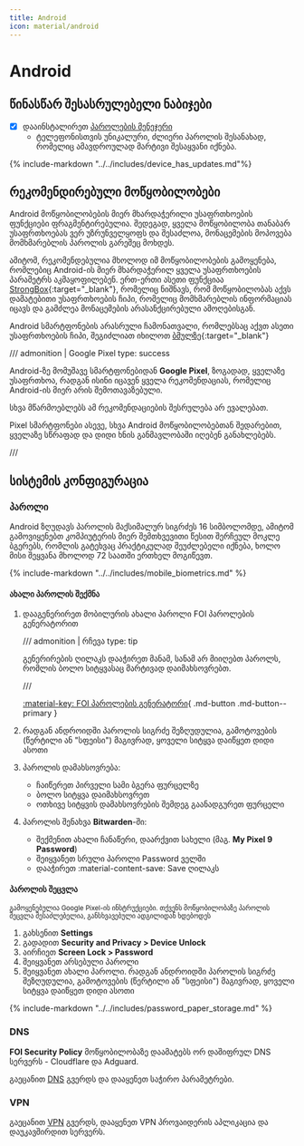 ```yaml
---
title: Android
icon: material/android
---
```


# Android

## წინასწარ შესასრულებელი ნაბიჯები

- [x] დააინსტალირეთ [პაროლების მენეჯერი](passwords.md)
    - ტელეფონისთვის უნიკალური, ძლიერი პაროლის შესანახად, რომელიც ამავდროულად მარტივი შესაყვანი იქნება.

{% include-markdown "../../includes/device_has_updates.md"%}

## რეკომენდირებული მოწყობილობები

Android მოწყობილობების მიერ მხარდაჭერილი უსაფრთხოების ფუნქციები ფრაგმენტირებულია. შედეგად,
ყველა მოწყობილობა თანაბარ უსაფრთხოებას ვერ უზრუნველყოფს და შესაძლოა, მონაცემების მოპოვება მომხმარებლის
პაროლის გარეშეც მოხდეს.

ამიტომ, რეკომენდებულია მხოლოდ იმ მოწყობილობების გამოყენება, რომლებიც Android-ის მიერ მხარდაჭერილ
ყველა უსაფრთხოების პარამეტრს აკმაყოფილებენ. ერთ-ერთი ასეთი ფუნქციაა [StrongBox](https://source.android.com/docs/security/best-practices/hardware){:target="_blank"},
რომელიც ნიშნავს, რომ მოწყობილობას აქვს დამატებითი უსაფრთხოების ჩიპი, რომელიც მომხმარებლის ინფორმაციას იცავს და გამძლეა
მონაცემების არასანქცირებული ამოღებისგან.

Android სმარტფონების არასრული ჩამონათვალი, რომლებსაც აქვთ ასეთი უსაფრთხოების ჩიპი, 
შეგიძლიათ იხილოთ [ბმულზე](https://www.android-device-security.org/database/?realMeasurementsOnly=true&preDefinedScore=defaultSecurity&securityScoreCalculationApproach=true&securityScoreLabel-API%20Level=High&securityScoreLabel-Patchlevel=High&securityScoreLabel-Fingerprint=High&securityScoreLabel-Keymaster%20Version=Moderate&securityScoreLabel-Key%20Attestation%20Unique%20ID=High&securityScoreLabel-Keystore%20Export=High&securityScoreLabel-Keystore%20Import=Low&securityScoreLabel-OpenApi%20eSE=Low&securityScoreLabel-Embedded%20SIM%20(eSIM)=Low&securityScoreLabel-Strongbox=High&securityScoreLabel-A%2FB%20System%20Updates=High&securityScoreLabel-Identity%20Credential=High&securityScoreLabel-Protected%20Confirmation=High&securityScoreLabel-Trusted%20Execution%20Environment=High&securityScoreLabel-Encrypted%20Shared%20Preferences=High&securityScoreLabel-Android%20Virtualization%20Framework=Moderate&securityScoreLabel-Multiple%20User%20Support=High&show=Strongbox&page=1&rows=50&Strongbox=True&securityScoreSelectedCols=Fingerprint;Keymaster%20Version;Keystore%20Export;Keystore%20Import;Strongbox;A%2FB%20System%20Updates;Identity%20Credential;Protected%20Confirmation;Trusted%20Execution%20Environment;Encrypted%20Shared%20Preferences;Android%20Virtualization%20Framework;Multiple%20User%20Support;OpenApi%20eSE;Embedded%20SIM%20(eSIM)&securityScoreWeight-Release%20Date=10&securityScoreWeight-Fingerprint=43&securityScoreWeight-Keymaster%20Version=55&securityScoreWeight-Keystore%20Export=55&securityScoreWeight-Keystore%20Import=55&securityScoreWeight-OpenApi%20eSE=66&securityScoreWeight-Embedded%20SIM%20(eSIM)=61&securityScoreWeight-Strongbox=66&securityScoreWeight-A%2FB%20System%20Updates=20&securityScoreWeight-Identity%20Credential=74&securityScoreWeight-Protected%20Confirmation=76&securityScoreWeight-Trusted%20Execution%20Environment=66&securityScoreWeight-Encrypted%20Shared%20Preferences=65&securityScoreWeight-Android%20Virtualization%20Framework=50&securityScoreWeight-Multiple%20User%20Support=65&selectedDeviceModel=1&minThreshold-api_level=31&minThreshold-releasedate=2021-8-14&minThreshold-patchlevel=2024-05-01&minThreshold-Keymaster%20Version=4&minThreshold-OpenApi%20eSE=1&negateBooleans=Key%20Attestation%20Unique%20ID;Keystore%20Export;Rooted){:target="_blank"}

/// admonition | Google Pixel
    type: success

Android-ზე მომუშავე სმარტფონებიდან **Google Pixel**, ზოგადად, ყველაზე უსაფრთხოა,
რადგან ისინი იცავენ ყველა რეკომენდაციას, რომელიც Android-ის მიერ არის შემოთავაზებული.


სხვა მწარმოებლებს ამ რეკომენდაციების შესრულება არ ევალებათ.

Pixel სმარტფონები ასევე,
სხვა Android მოწყობილობებთან შედარებით, ყველაზე სწრაფად და დიდი ხნის განმავლობაში იღებენ განახლებებს.

///

## სისტემის კონფიგურაცია

### პაროლი

Android ზღუდავს პაროლის მაქსიმალურ სიგრძეს 16 სიმბოლომდე, ამიტომ გამოვიყენებთ კომპიუტერის მიერ შემთხვევითი წესით შერჩეულ მოკლე ბგერებს, რომლის გატეხვაც პრაქტიკულად შეუძლებელი იქნება, ხოლო მისი შეყვანა მხოლოდ 72 საათში ერთხელ მოგიწევთ.

{% include-markdown "../../includes/mobile_biometrics.md" %}

#### ახალი პაროლის შექმნა

1. დააგენერირეთ მობილურის ახალი პაროლი FOI პაროლების გენერატორით

    /// admonition | რჩევა
        type: tip

    გენერირების ღილაკს დააჭირეთ მანამ, სანამ არ მიიღებთ პაროლს, რომლის ბოლო სიტყვასაც მარტივად დაიმახსოვრებთ.
        
    ///

    [:material-key: FOI პაროლების გენერატორი](../tools/password-generator/index.md){ .md-button .md-button--primary }

2. რადგან ანდროიდში პაროლის სიგრძე შეზღუდულია, გამოტოვების (წერტილი ან "სფეისი") მაგივრად, ყოველი სიტყვა დაიწყეთ დიდი ასოთი
3. პაროლის დამახსოვრება:
    - ჩაიწერეთ პირველი სამი ბგერა ფურცელზე
    - ბოლო სიტყვა დაიმახსოვრეთ
    - ოთხივე სიტყვის დამახსოვრების შემდეგ გაანადგურეთ ფურცელი
4. პაროლის შენახვა **Bitwarden**-ში:
    - შექმენით ახალი ჩანაწერი, დაარქვით სახელი (მაგ. **My Pixel 9 Password**)
    - შეიყვანეთ სრული პაროლი Password ველში
    - დააჭირეთ :material-content-save: Save ღილაკს

#### პაროლის შეცვლა

<small>გამოყენებულია Google Pixel-ის ინსტრუქციები. თქვენს მოწყობილობაზე პაროლის შეცვლა შესაძლებელია, განსხვავებული ადგილიდან ხდებოდეს</small>

1. გახსენით **Settings**
2. გადადით **Security and Privacy > Device Unlock**
3. აირჩიეთ **Screen Lock > Password**
4. შეიყვანეთ არსებული პაროლი
5. შეიყვანეთ ახალი პაროლი. რადგან ანდროიდში პაროლის სიგრძე შეზღუდულია, გამოტოვების (წერტილი ან "სფეისი") მაგივრად, ყოველი სიტყვა დაიწყეთ დიდი ასოთი

{% include-markdown "../../includes/password_paper_storage.md" %}

### DNS

**FOI Security Policy** მოწყობილობაზე დაამატებს ორ დაშიფრულ DNS სერვერს - Cloudflare და Adguard.

გაეცანით [DNS](dns.md) გვერდს და დააყენეთ საჭირო პარამეტრები.

### VPN

გაეცანით [VPN](vpn.md) გვერდს, დააყენეთ VPN პროვაიდერის აპლიკაცია და დაუკავშირდით სერვერს.

